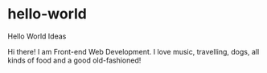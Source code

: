 # hello-world
Hello World Ideas 

Hi there!
I am Front-end Web Development.
I love music, travelling, dogs, all kinds of food and a good old-fashioned!
